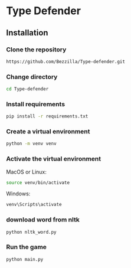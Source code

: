 # Type Defender
## Installation 

### Clone the repository
```bash 
https://github.com/Bezzilla/Type-defender.git
```
### Change directory
```bash
cd Type-defender
```

### Install requirements
```bash
pip install -r requirements.txt
```

### Create a virtual environment
```bash
python -m venv venv
```

### Activate the virtual environment

MacOS or Linux:
```bash
source venv/bin/activate
```

Windows:
```bash
venv\Scripts\activate
```

### download word from nltk
```bash
python nltk_word.py
```

### Run the game
```bash
python main.py
```